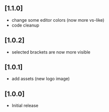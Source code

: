 ## [1.1.0]
- change some editor colors (now more vs-like)
- code cleanup

## [1.0.2]

- selected brackets are now more visible

## [1.0.1]

- add assets (new logo image)

## [1.0.0]

- Initial release
